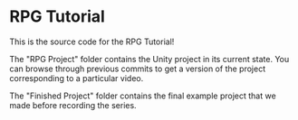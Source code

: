 # RPG Tutorial
This is the source code for the RPG Tutorial!

The "RPG Project" folder contains the Unity project in its current state. You can browse through previous commits to get a version of the project corresponding to a particular video.

The "Finished Project" folder contains the final example project that we made before recording the series.